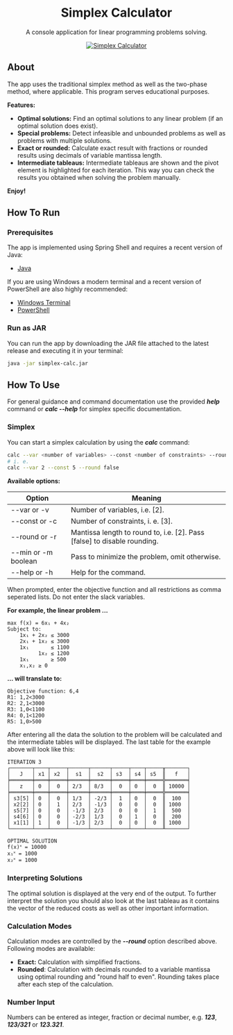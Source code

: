<h1 align="center">Simplex Calculator</h1>

<p align="center">
A console application for linear programming problems solving.
</p>

<p align="center">
  <a href="https://github.com/danielptv/simplex-calculator">
    <img src="https://github.com/danielptv/simplex-calculator/assets/93288603/09e2e1fc-f315-4623-bcd3-a7af5c865516" alt="Simplex Calculator">
  </a>
</p>

## About

The app uses the traditional simplex method as well as the two-phase method, where applicable. This program serves
educational purposes.

**Features:**

* **Optimal solutions:** Find an optimal solutions to any linear problem (if an optimal solution does exist).
* **Special problems:** Detect infeasible and unbounded problems as well as problems with multiple solutions.
* **Exact or rounded:** Calculate exact result with fractions or rounded results using decimals of variable mantissa
  length.
* **Intermediate tableaus:** Intermediate tableaus are shown and the pivot element is highlighted for each iteration.
  This way you can check the results you obtained when solving the problem manually.

**Enjoy!**

## How To Run

### Prerequisites

The app is implemented using Spring Shell and requires a recent version of Java:

* [Java](https://adoptium.net/temurin/releases/?version=19)

If you are using Windows a modern terminal and a recent version of PowerShell are also highly recommended:

* [Windows Terminal](https://github.com/microsoft/terminal)
* [PowerShell](https://github.com/PowerShell/PowerShell)

### Run as JAR

You can run the app by downloading the JAR file attached to the latest release and executing it in your terminal:

````bash
java -jar simplex-calc.jar
````

## How To Use

For general guidance and command documentation use the provided ***help*** command or ***calc --help*** for simplex
specific documentation.

### Simplex

You can start a simplex calculation by using the ***calc*** command:

````bash
calc --var <number of variables> --const <number of constraints> --round <false or mantissa length>
# i. e.
calc --var 2 --const 5 --round false
````

**Available options:**

| Option              | Meaning                                                                  |
|---------------------|--------------------------------------------------------------------------|
| --var or -v         | Number of variables, i.e. [2].                                           |
| --const or -c       | Number of constraints, i. e. [3].                                        |
| --round or -r       | Mantissa length to round to, i.e. [2]. Pass [false] to disable rounding. |
| --min or -m boolean | Pass to minimize the problem, omit otherwise.                            |
| --help or -h        | Help for the command.                                                    |

When prompted, enter the objective function and all restrictions as comma seperated lists. Do not enter the slack
variables.

**For example, the linear problem ...**

````text
max f(x) = 6x₁ + 4x₂
Subject to:
    1x₁ + 2x₂ ≤ 3000
    2x₁ + 1x₂ ≤ 3000
    1x₁       ≤ 1100
          1x₂ ≤ 1200
    1x₁       ≥ 500
    x₁,x₂ ≥ 0
````

**... will translate to:**

````text
Objective function: 6,4
R1: 1,2<3000
R2: 2,1<3000
R3: 1,0<1100
R4: 0,1<1200
R5: 1,0>500
````

After entering all the data the solution to the problem will be calculated and the intermediate tables will be
displayed.
The last table for the example above will look like this:

````text
ITERATION 3
┌───────┬────┬─────┬──────┬──────┬─────┬────┬─────╥───────┐
│   J   │ x1 │ x2  │  s1  │  s2  │ s3  │ s4 │ s5  ║   f   │
╞═══════╪════╪═════╪══════╪══════╪═════╪════╪═════╬═══════╡
│   z   │ 0  │  0  │ 2/3  │ 8/3  │  0  │ 0  │  0  ║ 10000 │
╞═══════╪════╪═════╪══════╪══════╪═════╪════╪═════╬═══════╡
│ s3[5] │ 0  │  0  │ 1/3  │ -2/3 │  1  │ 0  │  0  ║  100  │
│ x2[2] │ 0  │  1  │ 2/3  │ -1/3 │  0  │ 0  │  0  ║ 1000  │
│ s5[7] │ 0  │  0  │ -1/3 │ 2/3  │  0  │ 0  │  1  ║  500  │
│ s4[6] │ 0  │  0  │ -2/3 │ 1/3  │  0  │ 1  │  0  ║  200  │
│ x1[1] │ 1  │  0  │ -1/3 │ 2/3  │  0  │ 0  │  0  ║ 1000  │
└───────┴────┴─────┴──────┴──────┴─────┴────┴─────╨───────┘

OPTIMAL SOLUTION
f(x)˟ = 10000
x₁˟ = 1000
x₂˟ = 1000
````

### Interpreting Solutions

The optimal solution is displayed at the very end of the output. To further interpret the solution you should also look
at the last tableau as it contains the vector of the reduced costs as well as other important information.

### Calculation Modes

Calculation modes are controlled by the ***--round*** option described above. Following modes are available:

* **Exact:** Calculation with simplified fractions.
* **Rounded**: Calculation with decimals rounded to a variable mantissa using optimal rounding and "round half to even".
  Rounding takes place after each step of the calculation.

### Number Input

Numbers can be entered as integer, fraction or decimal number, e.g. ***123***, ***123/321*** or ***123.321***.

